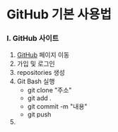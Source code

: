 # GitHub 기본 사용법

### I. GitHub 사이트
1. [GitHub](github.com/) 페이지 이동
2. 가입 및 로그인
3. repositories 생성
4. Git Bash 실행
     - git clone "주소"
     - git add .
     - git commit -m "내용"
     - git push
5. 
